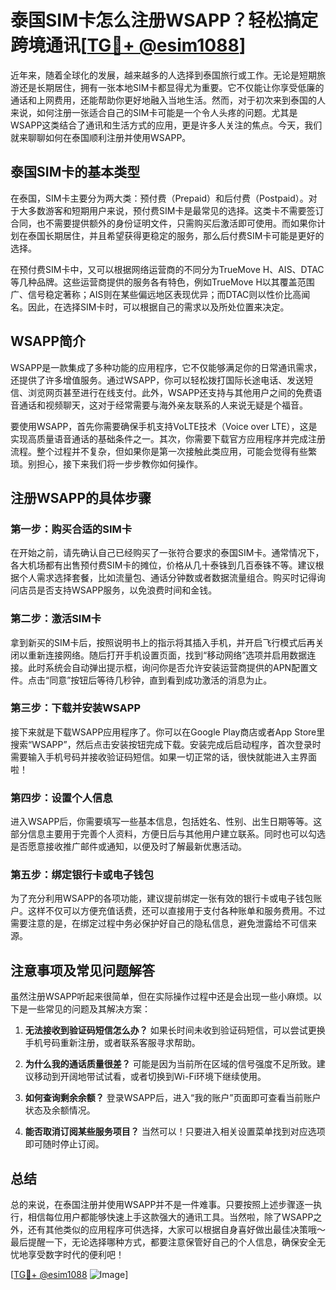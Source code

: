 # 泰国SIM卡怎么注册WSAPP？轻松搞定跨境通讯[[TG💪+ @esim1088](https://t.me/s/esim1088)]

近年来，随着全球化的发展，越来越多的人选择到泰国旅行或工作。无论是短期旅游还是长期居住，拥有一张本地SIM卡都显得尤为重要。它不仅能让你享受低廉的通话和上网费用，还能帮助你更好地融入当地生活。然而，对于初次来到泰国的人来说，如何注册一张适合自己的SIM卡可能是一个令人头疼的问题。尤其是WSAPP这类结合了通讯和生活方式的应用，更是许多人关注的焦点。今天，我们就来聊聊如何在泰国顺利注册并使用WSAPP。

## 泰国SIM卡的基本类型

在泰国，SIM卡主要分为两大类：预付费（Prepaid）和后付费（Postpaid）。对于大多数游客和短期用户来说，预付费SIM卡是最常见的选择。这类卡不需要签订合同，也不需要提供额外的身份证明文件，只需购买后激活即可使用。而如果你计划在泰国长期居住，并且希望获得更稳定的服务，那么后付费SIM卡可能是更好的选择。

在预付费SIM卡中，又可以根据网络运营商的不同分为TrueMove H、AIS、DTAC等几种品牌。这些运营商提供的服务各有特色，例如TrueMove H以其覆盖范围广、信号稳定著称；AIS则在某些偏远地区表现优异；而DTAC则以性价比高闻名。因此，在选择SIM卡时，可以根据自己的需求以及所处位置来决定。

## WSAPP简介

WSAPP是一款集成了多种功能的应用程序，它不仅能够满足你的日常通讯需求，还提供了许多增值服务。通过WSAPP，你可以轻松拨打国际长途电话、发送短信、浏览网页甚至进行在线支付。此外，WSAPP还支持与其他用户之间的免费语音通话和视频聊天，这对于经常需要与海外亲友联系的人来说无疑是个福音。

要使用WSAPP，首先你需要确保手机支持VoLTE技术（Voice over LTE），这是实现高质量语音通话的基础条件之一。其次，你需要下载官方应用程序并完成注册流程。整个过程并不复杂，但如果你是第一次接触此类应用，可能会觉得有些繁琐。别担心，接下来我们将一步步教你如何操作。

## 注册WSAPP的具体步骤

### 第一步：购买合适的SIM卡

在开始之前，请先确认自己已经购买了一张符合要求的泰国SIM卡。通常情况下，各大机场都有出售预付费SIM卡的摊位，价格从几十泰铢到几百泰铢不等。建议根据个人需求选择套餐，比如流量包、通话分钟数或者数据流量组合。购买时记得询问店员是否支持WSAPP服务，以免浪费时间和金钱。

### 第二步：激活SIM卡

拿到新买的SIM卡后，按照说明书上的指示将其插入手机，并开启飞行模式后再关闭以重新连接网络。随后打开手机设置页面，找到“移动网络”选项并启用数据连接。此时系统会自动弹出提示框，询问你是否允许安装运营商提供的APN配置文件。点击“同意”按钮后等待几秒钟，直到看到成功激活的消息为止。

### 第三步：下载并安装WSAPP

接下来就是下载WSAPP应用程序了。你可以在Google Play商店或者App Store里搜索“WSAPP”，然后点击安装按钮完成下载。安装完成后启动程序，首次登录时需要输入手机号码并接收验证码短信。如果一切正常的话，很快就能进入主界面啦！

### 第四步：设置个人信息

进入WSAPP后，你需要填写一些基本信息，包括姓名、性别、出生日期等等。这部分信息主要用于完善个人资料，方便日后与其他用户建立联系。同时也可以勾选是否愿意接收推广邮件或通知，以便及时了解最新优惠活动。

### 第五步：绑定银行卡或电子钱包

为了充分利用WSAPP的各项功能，建议提前绑定一张有效的银行卡或电子钱包账户。这样不仅可以方便充值话费，还可以直接用于支付各种账单和服务费用。不过需要注意的是，在绑定过程中务必保护好自己的隐私信息，避免泄露给不可信来源。

## 注意事项及常见问题解答

虽然注册WSAPP听起来很简单，但在实际操作过程中还是会出现一些小麻烦。以下是一些常见的问题及其解决方案：

1. **无法接收到验证码短信怎么办？**
   如果长时间未收到验证码短信，可以尝试更换手机号码重新注册，或者联系客服寻求帮助。

2. **为什么我的通话质量很差？**
   可能是因为当前所在区域的信号强度不足所致。建议移动到开阔地带试试看，或者切换到Wi-Fi环境下继续使用。

3. **如何查询剩余余额？**
   登录WSAPP后，进入“我的账户”页面即可查看当前账户状态及余额情况。

4. **能否取消订阅某些服务项目？**
   当然可以！只要进入相关设置菜单找到对应选项即可随时停止订阅。

## 总结

总的来说，在泰国注册并使用WSAPP并不是一件难事。只要按照上述步骤逐一执行，相信每位用户都能够快速上手这款强大的通讯工具。当然啦，除了WSAPP之外，还有其他类似的应用程序可供选择，大家可以根据自身喜好做出最佳决策哦～最后提醒一下，无论选择哪种方式，都要注意保管好自己的个人信息，确保安全无忧地享受数字时代的便利吧！

[[TG💪+ @esim1088](https://t.me/s/esim1088) ![Image](https://i.postimg.cc/4NQfJmqS/Snipaste-2025-05-13-00-14-12.png)]